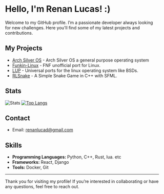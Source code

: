 # Hello, I'm Renan Lucas! :)

Welcome to my GitHub profile. I’m a passionate developer always looking for new challenges. Here you'll find some of my latest projects and contributions.

## My Projects
- [Arch Silver OS](https://github.com/Renan2010/archsilver) - Arch Silver OS a general purpose operating system
- [Funkin-Linux](https://github.com/Renan2010/Funkin-Linux) - FNF unofficial port for Linux.
- [LUP](https://github.com/Renan2010/LUP) - Universal ports for the linux operating system like BSDs.
- [RLSnake](https://github.com/Renan2010/RLSnake) - A Simple Snake Game in C++ with SFML.

## Stats

![Stats](https://github-readme-stats.vercel.app/api?username=Renan2010&show_icons=true&hide_title=true&count_private=true&theme=dark)
[![Top Langs](https://github-readme-stats.vercel.app/api/top-langs/?username=Renan2010&theme=dark&layout=compact)](https://github.com/anuraghazra/github-readme-stats)
## Contact
- Email: [renanlucad@gmail.com](mailto:renanlucad@gmail.com)
## Skills

- **Programming Languages:** Python, C++, Rust, lua. etc
- **Frameworks:** React, Django
- **Tools:** Docker, Git

---

Thank you for visiting my profile! If you’re interested in collaborating or have any questions, feel free to reach out.
